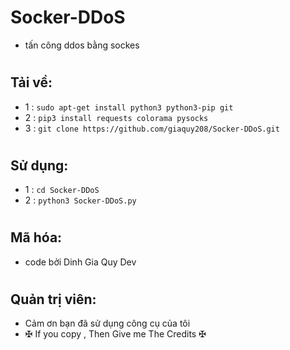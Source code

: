 # Socker-DDoS
- tấn công ddos ​​bằng sockes
#
## Tải về:
- 1 : `sudo apt-get install python3 python3-pip git`
- 2 : `pip3 install requests colorama pysocks`
- 3 : `git clone https://github.com/giaquy208/Socker-DDoS.git`
#
## Sử dụng:
- 1 : `cd Socker-DDoS`
- 2 : `python3 Socker-DDoS.py`
#
## Mã hóa:
- code bởi Dinh Gia Quy Dev
#
## Quản trị viên:
- Cảm ơn bạn đã sử dụng công cụ của tôi
- ✠ If you copy , Then Give me The Credits ✠
